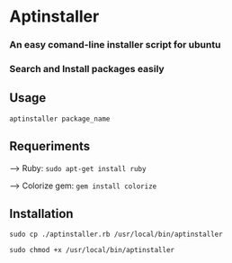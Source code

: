 # Aptinstaller
### An easy comand-line installer script for ubuntu
### Search and Install packages easily

## **Usage**

`aptinstaller package_name`

## **Requeriments**
--> Ruby: `sudo apt-get install ruby`

--> Colorize gem: `gem install colorize`

## **Installation**

`sudo cp ./aptinstaller.rb /usr/local/bin/aptinstaller`

`sudo chmod +x /usr/local/bin/aptinstaller`

